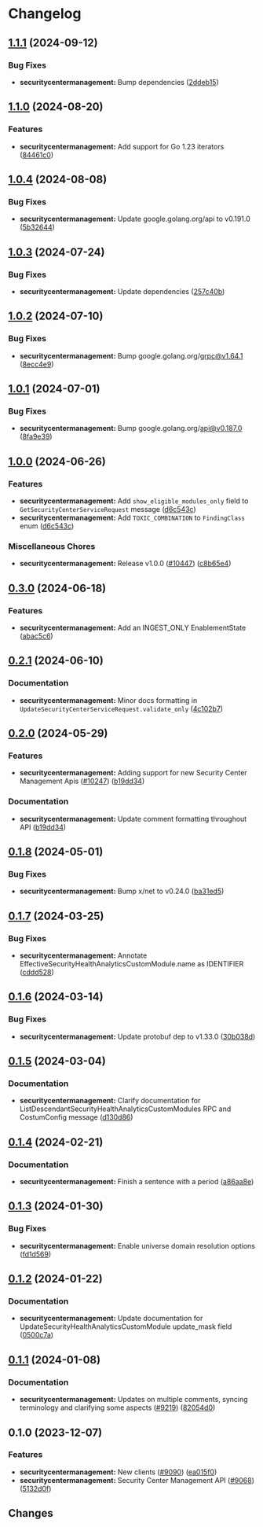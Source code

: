 # Changelog



## [1.1.1](https://github.com/googleapis/google-cloud-go/compare/securitycentermanagement/v1.1.0...securitycentermanagement/v1.1.1) (2024-09-12)


### Bug Fixes

* **securitycentermanagement:** Bump dependencies ([2ddeb15](https://github.com/googleapis/google-cloud-go/commit/2ddeb1544a53188a7592046b98913982f1b0cf04))

## [1.1.0](https://github.com/googleapis/google-cloud-go/compare/securitycentermanagement/v1.0.4...securitycentermanagement/v1.1.0) (2024-08-20)


### Features

* **securitycentermanagement:** Add support for Go 1.23 iterators ([84461c0](https://github.com/googleapis/google-cloud-go/commit/84461c0ba464ec2f951987ba60030e37c8a8fc18))

## [1.0.4](https://github.com/googleapis/google-cloud-go/compare/securitycentermanagement/v1.0.3...securitycentermanagement/v1.0.4) (2024-08-08)


### Bug Fixes

* **securitycentermanagement:** Update google.golang.org/api to v0.191.0 ([5b32644](https://github.com/googleapis/google-cloud-go/commit/5b32644eb82eb6bd6021f80b4fad471c60fb9d73))

## [1.0.3](https://github.com/googleapis/google-cloud-go/compare/securitycentermanagement/v1.0.2...securitycentermanagement/v1.0.3) (2024-07-24)


### Bug Fixes

* **securitycentermanagement:** Update dependencies ([257c40b](https://github.com/googleapis/google-cloud-go/commit/257c40bd6d7e59730017cf32bda8823d7a232758))

## [1.0.2](https://github.com/googleapis/google-cloud-go/compare/securitycentermanagement/v1.0.1...securitycentermanagement/v1.0.2) (2024-07-10)


### Bug Fixes

* **securitycentermanagement:** Bump google.golang.org/grpc@v1.64.1 ([8ecc4e9](https://github.com/googleapis/google-cloud-go/commit/8ecc4e9622e5bbe9b90384d5848ab816027226c5))

## [1.0.1](https://github.com/googleapis/google-cloud-go/compare/securitycentermanagement/v1.0.0...securitycentermanagement/v1.0.1) (2024-07-01)


### Bug Fixes

* **securitycentermanagement:** Bump google.golang.org/api@v0.187.0 ([8fa9e39](https://github.com/googleapis/google-cloud-go/commit/8fa9e398e512fd8533fd49060371e61b5725a85b))

## [1.0.0](https://github.com/googleapis/google-cloud-go/compare/securitycentermanagement/v0.3.0...securitycentermanagement/v1.0.0) (2024-06-26)


### Features

* **securitycentermanagement:** Add `show_eligible_modules_only` field to `GetSecurityCenterServiceRequest` message ([d6c543c](https://github.com/googleapis/google-cloud-go/commit/d6c543c3969016c63e158a862fc173dff60fb8d9))
* **securitycentermanagement:** Add `TOXIC_COMBINATION` to `FindingClass` enum ([d6c543c](https://github.com/googleapis/google-cloud-go/commit/d6c543c3969016c63e158a862fc173dff60fb8d9))


### Miscellaneous Chores

* **securitycentermanagement:** Release v1.0.0 ([#10447](https://github.com/googleapis/google-cloud-go/issues/10447)) ([c8b65e4](https://github.com/googleapis/google-cloud-go/commit/c8b65e41ec3a90ba854ee28a26260892dfb8e846))

## [0.3.0](https://github.com/googleapis/google-cloud-go/compare/securitycentermanagement/v0.2.1...securitycentermanagement/v0.3.0) (2024-06-18)


### Features

* **securitycentermanagement:** Add an INGEST_ONLY EnablementState ([abac5c6](https://github.com/googleapis/google-cloud-go/commit/abac5c6eec859477c6d390b116ea8954213ba585))

## [0.2.1](https://github.com/googleapis/google-cloud-go/compare/securitycentermanagement/v0.2.0...securitycentermanagement/v0.2.1) (2024-06-10)


### Documentation

* **securitycentermanagement:** Minor docs formatting in `UpdateSecurityCenterServiceRequest.validate_only` ([4c102b7](https://github.com/googleapis/google-cloud-go/commit/4c102b732826222a1b1648bf51d3df7e9f97d1f5))

## [0.2.0](https://github.com/googleapis/google-cloud-go/compare/securitycentermanagement/v0.1.8...securitycentermanagement/v0.2.0) (2024-05-29)


### Features

* **securitycentermanagement:** Adding support for new Security Center Management Apis ([#10247](https://github.com/googleapis/google-cloud-go/issues/10247)) ([b19dd34](https://github.com/googleapis/google-cloud-go/commit/b19dd340b13e247fa80f8ab7868294cf53e50450))


### Documentation

* **securitycentermanagement:** Update comment formatting throughout API ([b19dd34](https://github.com/googleapis/google-cloud-go/commit/b19dd340b13e247fa80f8ab7868294cf53e50450))

## [0.1.8](https://github.com/googleapis/google-cloud-go/compare/securitycentermanagement/v0.1.7...securitycentermanagement/v0.1.8) (2024-05-01)


### Bug Fixes

* **securitycentermanagement:** Bump x/net to v0.24.0 ([ba31ed5](https://github.com/googleapis/google-cloud-go/commit/ba31ed5fda2c9664f2e1cf972469295e63deb5b4))

## [0.1.7](https://github.com/googleapis/google-cloud-go/compare/securitycentermanagement/v0.1.6...securitycentermanagement/v0.1.7) (2024-03-25)


### Bug Fixes

* **securitycentermanagement:** Annotate EffectiveSecurityHealthAnalyticsCustomModule.name as IDENTIFIER ([cddd528](https://github.com/googleapis/google-cloud-go/commit/cddd528a02edae10dde8ba2529922565ef27c418))

## [0.1.6](https://github.com/googleapis/google-cloud-go/compare/securitycentermanagement/v0.1.5...securitycentermanagement/v0.1.6) (2024-03-14)


### Bug Fixes

* **securitycentermanagement:** Update protobuf dep to v1.33.0 ([30b038d](https://github.com/googleapis/google-cloud-go/commit/30b038d8cac0b8cd5dd4761c87f3f298760dd33a))

## [0.1.5](https://github.com/googleapis/google-cloud-go/compare/securitycentermanagement/v0.1.4...securitycentermanagement/v0.1.5) (2024-03-04)


### Documentation

* **securitycentermanagement:** Clarify documentation for ListDescendantSecurityHealthAnalyticsCustomModules RPC and CostumConfig message ([d130d86](https://github.com/googleapis/google-cloud-go/commit/d130d861f55d137a2803340c2e11da3589669cb8))

## [0.1.4](https://github.com/googleapis/google-cloud-go/compare/securitycentermanagement/v0.1.3...securitycentermanagement/v0.1.4) (2024-02-21)


### Documentation

* **securitycentermanagement:** Finish a sentence with a period ([a86aa8e](https://github.com/googleapis/google-cloud-go/commit/a86aa8e962b77d152ee6cdd433ad94967150ef21))

## [0.1.3](https://github.com/googleapis/google-cloud-go/compare/securitycentermanagement/v0.1.2...securitycentermanagement/v0.1.3) (2024-01-30)


### Bug Fixes

* **securitycentermanagement:** Enable universe domain resolution options ([fd1d569](https://github.com/googleapis/google-cloud-go/commit/fd1d56930fa8a747be35a224611f4797b8aeb698))

## [0.1.2](https://github.com/googleapis/google-cloud-go/compare/securitycentermanagement/v0.1.1...securitycentermanagement/v0.1.2) (2024-01-22)


### Documentation

* **securitycentermanagement:** Update documentation for UpdateSecurityHealthAnalyticsCustomModule update_mask field ([0500c7a](https://github.com/googleapis/google-cloud-go/commit/0500c7a7f9a9e8629a091558fa258ca7c5028474))

## [0.1.1](https://github.com/googleapis/google-cloud-go/compare/securitycentermanagement/v0.1.0...securitycentermanagement/v0.1.1) (2024-01-08)


### Documentation

* **securitycentermanagement:** Updates on multiple comments, syncing terminology and clarifying some aspects ([#9219](https://github.com/googleapis/google-cloud-go/issues/9219)) ([82054d0](https://github.com/googleapis/google-cloud-go/commit/82054d0e6905358e48517cbc8ea844dfb624082c))

## 0.1.0 (2023-12-07)


### Features

* **securitycentermanagement:** New clients ([#9090](https://github.com/googleapis/google-cloud-go/issues/9090)) ([ea015f0](https://github.com/googleapis/google-cloud-go/commit/ea015f070e8e4dc7da5cf5208a4b67fe6ee19518))
* **securitycentermanagement:** Security Center Management API ([#9068](https://github.com/googleapis/google-cloud-go/issues/9068)) ([5132d0f](https://github.com/googleapis/google-cloud-go/commit/5132d0fea3a5ac902a2c9eee865241ed4509a5f4))

## Changes

